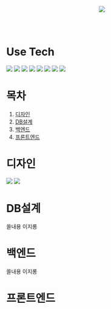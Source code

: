 <p align="center">
  <img src="https://capsule-render.vercel.app/api?type=Waving&color=auto&height=300&section=header&text=No%20Wait&fontSize=90" />
</p>
</br>
</br>


#  Use Tech


![](https://img.shields.io/badge/Vue.js-4FC08D?style=flat-square&logo=Vue.js&logoColor=white)
![](https://img.shields.io/badge/Vuetify.js%202.5.8-1867C0?style=flat-square&logo=Vuetify&logoColor=white) 
![](https://img.shields.io/badge/CSS3-1572B6?style=flat-square&logo=CSS3&logoColor=white)
![](https://img.shields.io/badge/IntelliJ%20IDEA-000000?style=flat-square&logo=IntelliJ%20IDEA&logoColor=white)
![](https://img.shields.io/badge/MySQL%208.0-4479A1?style=flat-square&logo=MySQL&logoColor=white)
![](https://img.shields.io/badge/Postman-FF6C37?style=flat-square&logo=Postman&logoColor=white)
![](https://img.shields.io/badge/npm-CB3837?style=flat-square&logo=npm&logoColor=white)
![](https://img.shields.io/badge/Express.js-000000?style=flat-square&logo=Express&logoColor=white)




# 목차

<ol>
  <li><a href="#design">디자인</a></li>
  <li><a href="#DB">DB설계</a></li>
  <li><a href="#backend">백엔드</a></li>
  <li><a href="#frontend">프론트엔드</a></li>
</ol>

<h1 id="design">디자인</h1>
<img src="https://user-images.githubusercontent.com/85723094/135088887-209b8720-ec92-412f-8d24-ffa95ea35110.png">

<img src="https://user-images.githubusercontent.com/85723094/135089570-d4fb3142-9a91-403f-813d-d36c5d52c2a3.png">
<h1 id="DB">DB설계</h1>
쓸내용 이지롱
<h1 id="backend">백엔드</h1>
쓸내용 이지롱
<h1 id="frontend">프론트엔드</h1>
